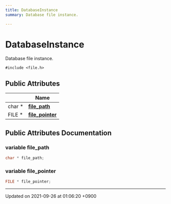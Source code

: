 ```yaml
---
title: DatabaseInstance
summary: Database file instance. 

---
```


# DatabaseInstance



Database file instance. 


`#include <file.h>`

## Public Attributes

|                | Name           |
| -------------- | -------------- |
| char * | **[file_path](/Classes/structDatabaseInstance.md#variable-file-path)**  |
| FILE * | **[file_pointer](/Classes/structDatabaseInstance.md#variable-file-pointer)**  |

## Public Attributes Documentation

### variable file_path

```cpp
char * file_path;
```


### variable file_pointer

```cpp
FILE * file_pointer;
```


-------------------------------

Updated on 2021-09-26 at 01:06:20 +0900